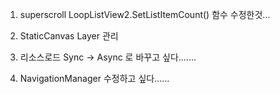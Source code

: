 
1. superscroll 
LoopListView2.SetListItemCount() 함수 수정한것...

1. StaticCanvas Layer 관리
2. 리소스로드 Sync -> Async 로 바꾸고 싶다.......
3. NavigationManager 수정하고 싶다......

